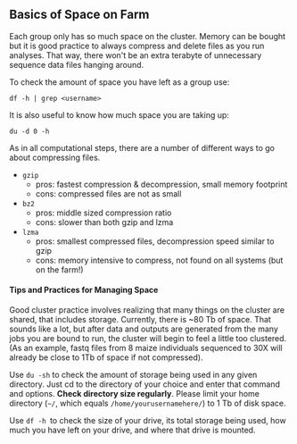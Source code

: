 
## Basics of Space on Farm

Each group only has so much space on the cluster. Memory can be bought but it is good practice to always compress and delete files as you run analyses. That way, there won't be an extra terabyte of unnecessary sequence data files hanging around.

To check the amount of space you have left as a group use:

```Shell
df -h | grep <username>
```

It is also useful to know how much space you are taking up:

```Shell
du -d 0 -h
```

As in all computational steps, there are a number of different ways to go about compressing files.

- `gzip`
  - pros: fastest compression & decompression, small memory footprint
  - cons: compressed files are not as small
- `bz2`
  - pros: middle sized compression ratio
  - cons: slower than both gzip and lzma
- `lzma`
  - pros: smallest compressed files, decompression speed similar to gzip
  - cons: memory intensive to compress, not found on all systems (but on the farm!)

#### Tips and Practices for Managing Space

Good cluster practice involves realizing that many things on the cluster are shared, that includes storage. Currently, there is ~80 Tb of space. That sounds like a lot, but after data and outputs are generated from the many jobs you are bound to run, the cluster will begin to feel a little too clustered. (As an example, fastq files from 8 maize individuals sequenced to 30X will already be close to 1Tb of space if not compressed).

Use `du -sh` to check the amount of storage being used in any given directory. Just cd to the directory of your choice and enter that command and options. **Check directory size regularly**. Please limit your home directory (`~/`, which equals `/home/yourusernamehere/`) to 1 Tb of disk space.

Use `df -h `to check the size of your drive, its total storage being used, how much you have left on your drive, and where that drive is mounted.

[todo]: <> (what if user needs more space? the rilab docs tells users to check additional directories and then inform the slack channel)